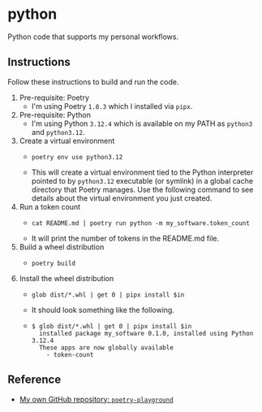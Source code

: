 # python

Python code that supports my personal workflows.


## Instructions

Follow these instructions to build and run the code.

1. Pre-requisite: Poetry
    * I'm using Poetry `1.8.3` which I installed via `pipx`.
2. Pre-requisite: Python
    * I'm using Python `3.12.4` which is available on my PATH as `python3` and `python3.12`.
3. Create a virtual environment
    * ```shell
      poetry env use python3.12
      ```
    * This will create a virtual environment tied to the Python interpreter pointed to by `python3.12` executable (or
      symlink) in a global cache directory that Poetry manages. Use the following command to see details about the
      virtual environment you just created.
4. Run a token count
    * ```shell
      cat README.md | poetry run python -m my_software.token_count
      ```
    * It will print the number of tokens in the README.md file.
5. Build a wheel distribution
   * ```shell
     poetry build
     ```
6. Install the wheel distribution
   * ```shell
     glob dist/*.whl | get 0 | pipx install $in
     ```
   * It should look something like the following.
   * ```text
     $ glob dist/*.whl | get 0 | pipx install $in 
       installed package my_software 0.1.0, installed using Python 3.12.4
       These apps are now globally available
         - token-count
     ```


## Reference

* [My own GitHub repository: `poetry-playground`](https://github.com/dgroomes/python-playground)
